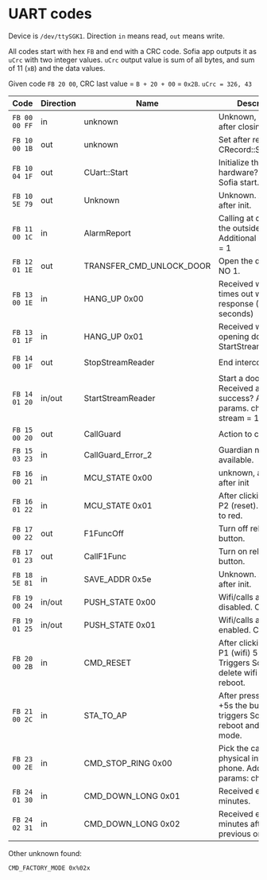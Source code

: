 # UART codes

Device is `/dev/ttySGK1`.
Direction `in` means read, `out` means write.

All codes start with hex `FB` and end with a CRC code. Sofia app outputs it as `uCrc` with two integer values.
`uCrc` output value is sum of all bytes, and sum of 11 (`xB`) and the data values.

Given code `FB 20 00`, CRC last value = `B + 20 + 00` = `0x2B`.
`uCrc = 326, 43`

| Code | Direction | Name | Description |
|------|-----------|------|-------------|
| `FB 00 00 FF` | in | unknown | Unknown, appeared after closing call. |
| `FB 10 00 1B` | out | unknown | Set after rebooting - CRecord::SetMode(2) |
| `FB 10 04 1F` | out | CUart::Start | Initialize the hardware? Run at Sofia start. |
| `FB 10 5E 79` | out | Unknown | Unknown. Appears after init. |
| `FB 11 00 1C` | in | AlarmReport | Calling at door from the outside. Additional params: ch = 1 |
| `FB 12 01 1E` | out | TRANSFER_CMD_UNLOCK_DOOR | Open the door, relay NO 1. |
| `FB 13 00 1E` | in | HANG_UP 0x00 | Received when door times out without response (30 seconds) |
| `FB 13 01 1F` | in | HANG_UP 0x01 | Received when opening door / StartStreamReader? |
| `FB 14 00 1F` | out | StopStreamReader | End intercom call. |
| `FB 14 01 20` | in/out | StartStreamReader | Start a door call. Received after call, success? Additional params. chn = 1, stream = 1 |
| `FB 15 00 20` | out | CallGuard | Action to call guard. |
| `FB 15 03 23` | in | CallGuard_Error_2 | Guardian not available. |
| `FB 16 00 21` | in | MCU_STATE 0x00 | unknown, appears after init |
| `FB 16 01 22` | in | MCU_STATE 0x01 | After clicking button P2 (reset). LED blinks to red. |
| `FB 17 00 22` | out | F1FuncOff | Turn off relay F1 button. |
| `FB 17 01 23` | out | CallF1Func | Turn on relay F1 button. |
| `FB 18 5E 81` | in | SAVE_ADDR 0x5e | Unknown. Appears after init. |
| `FB 19 00 24` | in/out | PUSH_STATE 0x00 | Wifi/calls are disabled. Can be set. |
| `FB 19 01 25` | in/out | PUSH_STATE 0x01 | Wifi/calls are enabled. Can be set. |
| `FB 20 00 2B` | in | CMD_RESET | After clicking button P1 (wifi) 5 times. Triggers Sofia to delete wifi and reboot. |
| `FB 21 00 2C` | in | STA_TO_AP | After pressing for +5s the button, triggers Sofia to reboot and start in AP mode. |
| `FB 23 00 2E` | in | CMD_STOP_RING 0x00 | Pick the call from physical intercom phone. Additional params: ch = 1 |
| `FB 24 01 30` | in | CMD_DOWN_LONG 0x01 | Received every 5 minutes. |
| `FB 24 02 31` | in | CMD_DOWN_LONG 0x02 | Received every 5 minutes after previous one. |

Other unknown found:

```
CMD_FACTORY_MODE 0x%02x
```
